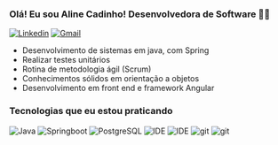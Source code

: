 ### Olá! Eu sou Aline Cadinho! Desenvolvedora de Software 👩‍🦱

[![Linkedin](https://img.shields.io/badge/LinkedIn-0077B5?style=for-the-badge&logo=linkedin&logoColor=white)](https://www.linkedin.com/in/aline-cadinho/)
[![Gmail](https://img.shields.io/badge/Gmail-D14836?style=for-the-badge&logo=gmail&logoColor=white)](cadinhoaline@gmail.com)

- Desenvolvimento de sistemas em java, com Spring
- Realizar testes unitários 
- Rotina de metodologia ágil (Scrum)
- Conhecimentos sólidos em orientação a objetos
- Desenvolvimento em front end e framework Angular
  
### Tecnologias que eu estou praticando

<div>
<img align="center" alt="Java" src="https://img.shields.io/badge/Java-ED8B00?style=for-the-badge&logo=openjdk&logoColor=white" />
<img align="center" alt="Springboot" src="https://img.shields.io/badge/Spring-6DB33F?style=for-the-badge&logo=spring&logoColor=white" />
<img align="center" alt="PostgreSQL" src="https://img.shields.io/badge/PostgreSQL-316192?style=for-the-badge&logo=postgresql&logoColor=white" />
<img align="center" alt="IDE" src="https://img.shields.io/badge/IntelliJ_IDEA-000000.svg?style=for-the-badge&logo=intellij-idea&logoColor=whit" />
<img align="center" alt="IDE" src="https://img.shields.io/badge/Eclipse-2C2255?style=for-the-badge&logo=eclipse&logoColor=white" />
<img align="center" alt="git" src="https://img.shields.io/badge/GIT-E44C30?style=for-the-badge&logo=git&logoColor=white" />
<img align="center" alt="git" src="https://img.shields.io/badge/MongoDB-4EA94B?style=for-the-badge&logo=mongodb&logoColor=white" />
</div>

